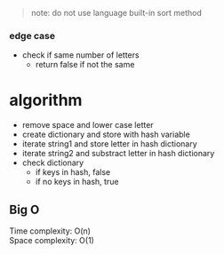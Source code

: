 > note: do not use language built-in sort method

### edge case
* check if same number of letters  
  * return false if not the same  

# algorithm 
* remove space and lower case letter  
* create dictionary and store with hash variable  
* iterate string1 and store letter in hash dictionary  
* iterate string2 and substract letter in hash dictionary  
* check dictionary  
  * if keys in hash, false  
  * if no keys in hash, true

## Big O
Time complexity: O(n)  
Space complexity: O(1) 